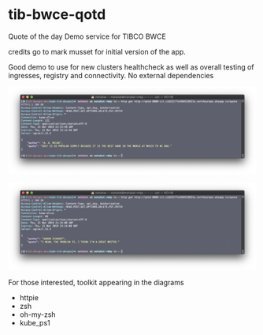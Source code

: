 # tib-bwce-qotd
Quote of the day Demo service for TIBCO BWCE

credits go to mark musset for initial version of the app.

Good demo to use for new clusters healthcheck as well as overall testing of ingresses, registry and connectivity.
No external dependencies

![sample1](diagrams/Screenshot%202019-03-21%20at%2022.14.01.png)

![sample2](diagrams/Screenshot%202019-03-21%20at%2022.14.12.png)


For those interested, toolkit appearing in the diagrams
* httpie
* zsh
* oh-my-zsh
* kube_ps1
